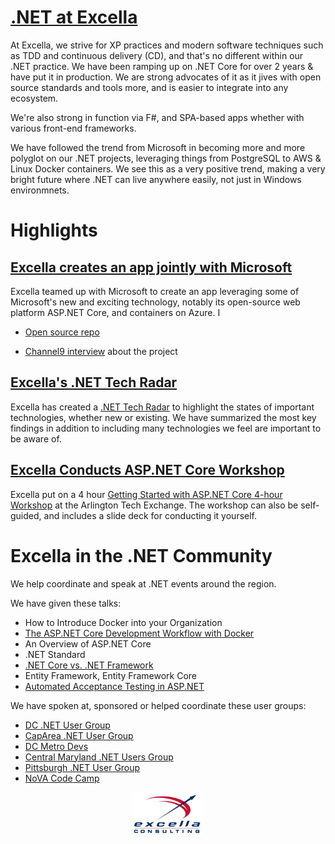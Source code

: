 # [.NET at Excella](https://www.excella.com/services/software-development)

At Excella, we strive for XP practices and modern software techniques such as TDD and continuous delivery (CD), and that's no different within our .NET practice. We have been ramping up on .NET Core for over 2 years & have put it in production. We are strong advocates of it as it jives with open source standards and tools more, and is easier to integrate into any ecosystem.

We're also strong in function via F#, and SPA-based apps whether with various front-end frameworks.

We have followed the trend from Microsoft in becoming more and more polyglot on our .NET projects, leveraging things from PostgreSQL to AWS & Linux Docker containers. We see this as a very positive trend, making a very bright future where .NET can live anywhere easily, not just in Windows environmnets.

# Highlights

## [Excella creates an app jointly with Microsoft](https://githib.com/excellalabs/skillustrator)

Excella teamed up with Microsoft to create an app leveraging some of Microsoft's new and exciting technology, notably its open-source web platform ASP.NET Core, and containers on Azure. I

* [Open source repo](https://githib.com/excellalabs/skillustrator)

* [Channel9 interview](https://channel9.msdn.com/Blogs/DevRadio/DR1745) about the project

## [Excella's .NET Tech Radar](https://pages.excellalabs.com/dotnet-radar)

Excella has created a [.NET Tech Radar](https://pages.excellalabs.com/dotnet-radar) to highlight the states of important technologies, whether new or existing. We have summarized the most key findings in addition to including many technologies we feel are important to be aware of.

## [Excella Conducts ASP.NET Core Workshop](https://github.com/excellalabs/aspnetcore-workshop-kit)

Excella put on a 4 hour [Getting Started with ASP.NET Core 4-hour Workshop](https://github.com/excellalabs/aspnetcore-workshop-kit) at the Arlington Tech Exchange. The workshop can also be self-guided, and includes a slide deck for conducting it yourself.

# Excella in the .NET Community

We help coordinate and speak at .NET events around the region. 

We have given these talks:

* How to Introduce Docker into your Organization
* [The ASP.NET Core Development Workflow with Docker](https://www.slideshare.net/wynvandevanter/aspnet-core-developer-workflow-with-docker)
* An Overview of ASP.NET Core
* .NET Standard
* [.NET Core vs. .NET Framework](https://www.slideshare.net/wynvandevanter/net-core-10-vs-net-framework)
* Entity Framework, Entity Framework Core
* [Automated Acceptance Testing in ASP.NET](https://www.slideshare.net/wynvandevanter/automated-acceptance-tests-in-net)

We have spoken at, sponsored or helped coordinate these user groups:

* [DC .NET User Group](https://www.meetup.com/dotnetdc/?_cookie-check=UP9PLcSVg8iV0T6l)
* [CapArea .NET User Group](https://www.meetup.com/CapArea-Net/)
* [DC Metro Devs](https://www.meetup.com/DC-MS-Devs/)
* [Central Maryland .NET Users Group](http://www.cmap-online.org/)
* [Pittsburgh .NET User Group](https://www.meetup.com/pghdotnet/)
* [NoVA Code Camp](http://novacodecamp.org/)

<p style="text-align:center"><a href="https://excella.com"><img style="width:115px" src="images/Excella_Logo_Color.png" alt="Excella" /></a></p>